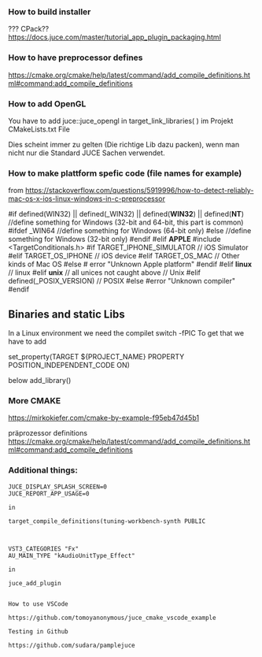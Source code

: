 

### How to build installer

??? CPack??
 https://docs.juce.com/master/tutorial_app_plugin_packaging.html

 
 ### How to have preprocessor defines 

 https://cmake.org/cmake/help/latest/command/add_compile_definitions.html#command:add_compile_definitions

### How to add OpenGL 

You have to add  juce::juce_opengl  in 
target_link_libraries( ) im Projekt CMakeLists.txt File

Dies scheint immer zu gelten (Die richtige Lib dazu packen), wenn man nicht nur die Standard JUCE Sachen verwendet. 


### How to make plattform spefic code (file names for example)

from https://stackoverflow.com/questions/5919996/how-to-detect-reliably-mac-os-x-ios-linux-windows-in-c-preprocessor

#if defined(WIN32) || defined(_WIN32) || defined(__WIN32__) || defined(__NT__)
   //define something for Windows (32-bit and 64-bit, this part is common)
   #ifdef _WIN64
      //define something for Windows (64-bit only)
   #else
      //define something for Windows (32-bit only)
   #endif
#elif __APPLE__
    #include <TargetConditionals.h>
    #if TARGET_IPHONE_SIMULATOR
         // iOS Simulator
    #elif TARGET_OS_IPHONE
        // iOS device
    #elif TARGET_OS_MAC
        // Other kinds of Mac OS
    #else
    #   error "Unknown Apple platform"
    #endif
#elif __linux__
    // linux
#elif __unix__ // all unices not caught above
    // Unix
#elif defined(_POSIX_VERSION)
    // POSIX
#else
    #error "Unknown compiler"
#endif

## Binaries and static Libs

In a Linux environment we need the compilet switch -fPIC
To get that we have to add

set_property(TARGET ${PROJECT_NAME} PROPERTY POSITION_INDEPENDENT_CODE ON)

below add_library()






### More CMAKE
https://mirkokiefer.com/cmake-by-example-f95eb47d45b1

präprozessor definitions
https://cmake.org/cmake/help/latest/command/add_compile_definitions.html#command:add_compile_definitions



### Additional things:

    JUCE_DISPLAY_SPLASH_SCREEN=0
    JUCE_REPORT_APP_USAGE=0

    in 

    target_compile_definitions(tuning-workbench-synth PUBLIC



    VST3_CATEGORIES "Fx" 
    AU_MAIN_TYPE "kAudioUnitType_Effect"

    in

    juce_add_plugin


    How to use VSCode

    https://github.com/tomoyanonymous/juce_cmake_vscode_example

    Testing in Github

    https://github.com/sudara/pamplejuce


